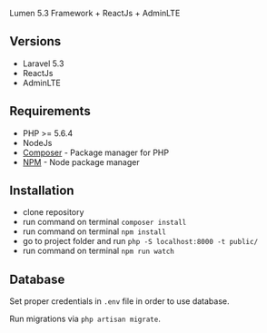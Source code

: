 Lumen 5.3 Framework + ReactJs + AdminLTE

## Versions
- Laravel 5.3
- ReactJs
- AdminLTE


## Requirements

- PHP >= 5.6.4
- NodeJs
- [Composer](https://getcomposer.org/download/) - Package manager for PHP
- [NPM](https://npmjs.org/) - Node package manager


## Installation

- clone repository
- run command on terminal `composer install`
- run command on terminal `npm install`
- go to project folder and run `php -S localhost:8000 -t public/`
- run command on terminal `npm run watch`


## Database

Set proper credentials in `.env` file in order to use database.

Run migrations via `php artisan migrate`.
